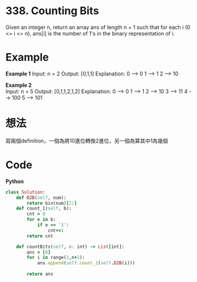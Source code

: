 # 338. Counting Bits
Given an integer n, return an array ans of length n + 1 such that for each i (0 <= i <= n), ans[i] is the number of 1's in the binary representation of i.  

 
# Example
**Example 1**
Input: n = 2
Output: [0,1,1]
Explanation:
0 --> 0
1 --> 1
2 --> 10

**Example 2**  
Input: n = 5
Output: [0,1,1,2,1,2]
Explanation:
0 --> 0
1 --> 1
2 --> 10
3 --> 11
4 --> 100
5 --> 101

# 想法
寫兩個definition，一個為將10進位轉換2進位，另一個為算其中1為幾個  

# Code
**Python**
```ruby
class Solution:
    def D2B(self, num):
        return bin(num)[2:]
    def count_1(self, b):
        cnt = 0
        for e in b:
            if e == '1':
                cnt+=1
        return cnt

    def countBits(self, n: int) -> List[int]:
        ans = [0]
        for i in range(1,n+1):
            ans.append(self.count_1(self.D2B(i)))
        
        return ans
```
